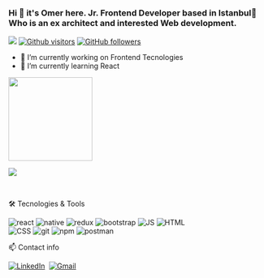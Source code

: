### Hi 👋  it's Omer here. Jr. Frontend Developer based in Istanbul👋  Who is an ex architect and interested Web development.
![](https://komarev.com/ghpvc/?username=your-github-username&color=green) [![Github visitors](https://visitor-badge.glitch.me/badge?page_id=omer-kocar.visitor-badge)](https://GitHub.com/kubraterzi/StrapDown.js/stargazers/) [![GitHub followers](https://img.shields.io/github/followers/omer-kocar?style=social)](https://github.com/kubraterzi?tab=followers)

- 🔭 I’m currently working on Frontend Tecnologies
- 🌱 I’m currently learning React 



<img align="center" height="165em" src="https://github-readme-stats-eight-theta.vercel.app/api/top-langs/?username=omer-kocar&layout=compact&langs_count=8&theme=tokyonight"/></div>
<p>
  <p>
    <img src="https://github-readme-stats.vercel.app/api?username=omer-kocar&count_private=true&show_icons=true&theme=tokyonight">
</p>
<br />
 
🛠 Tecnologies & Tools

![react](https://img.shields.io/badge/React-20232A?style=for-the-badge&logo=react&logoColor=61DAFB)
![native](https://img.shields.io/badge/React_Native-20232A?style=for-the-badge&logo=react&logoColor=61DAFB)
![redux](	https://img.shields.io/badge/Redux-593D88?style=for-the-badge&logo=redux&logoColor=white)
![bootstrap](https://img.shields.io/badge/Bootstrap-563D7C?style=for-the-badge&logo=bootstrap&logoColor=white)
![JS](https://img.shields.io/badge/JavaScript-323330?style=for-the-badge&logo=javascript&logoColor=F7DF1E)
![HTML](https://img.shields.io/badge/HTML5-E34F26?style=for-the-badge&logo=html5&logoColor=white)
<br>
![CSS](https://img.shields.io/badge/CSS3-1572B6?style=for-the-badge&logo=css3&logoColor=white)
![git](https://img.shields.io/badge/GIT-E44C30?style=for-the-badge&logo=git&logoColor=white)
![npm](https://img.shields.io/badge/npm-CB3837?style=for-the-badge&logo=npm&logoColor=white)
![postman](https://img.shields.io/badge/Postman-FF6C37?style=for-the-badge&logo=Postman&logoColor=white)

📫 Contact info 

<a href="https://www.linkedin.com/in/omerkocar/"><img src="https://img.shields.io/badge/linkedin-%230077B5.svg?&style=for-the-badge&logo=linkedin&logoColor=white" alt="LinkedIn" /></a>&nbsp;
<a href="mailto:kocaromer@gmail.com?subject=Hello%20Omer"><img src="https://img.shields.io/badge/gmail-%23D14836.svg?&style=for-the-badge&logo=gmail&logoColor=white" alt="Gmail"/></a>&nbsp;




